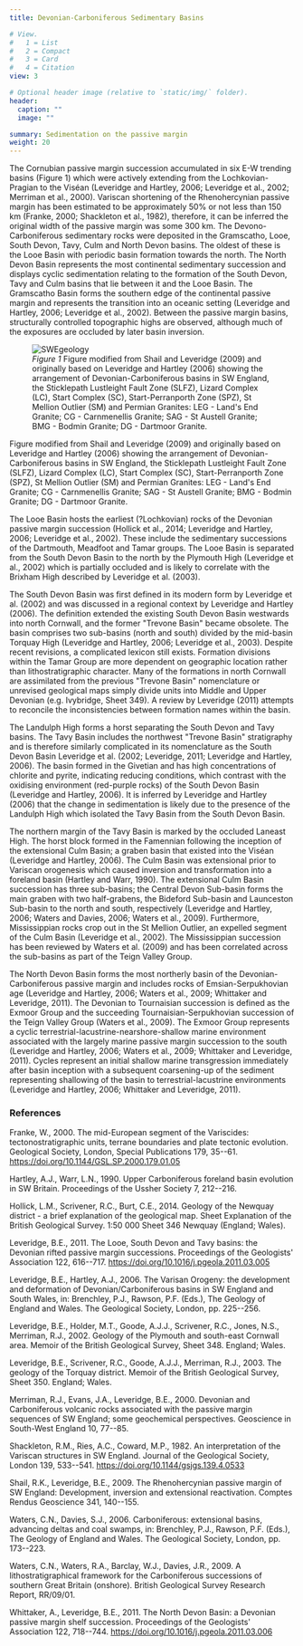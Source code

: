 ```yaml
---
title: Devonian-Carboniferous Sedimentary Basins

# View.
#   1 = List
#   2 = Compact
#   3 = Card
#   4 = Citation
view: 3

# Optional header image (relative to `static/img/` folder).
header:
  caption: ""
  image: ""

summary: Sedimentation on the passive margin
weight: 20
---
```


The Cornubian passive margin succession accumulated in six E-W trending
basins (Figure 1) which
were actively extending from the Lochkovian-Pragian to the Viséan
(Leveridge and Hartley, 2006; Leveridge et al., 2002; Merriman et al.,
2000). Variscan shortening of the Rhenohercynian passive margin has been
estimated to be approximately 50% or not less than 150 km (Franke, 2000;
Shackleton et al., 1982), therefore, it can be inferred the original
width of the passive margin was some 300 km. The Devono-Carboniferous
sedimentary rocks were deposited in the Gramscatho, Looe, South Devon,
Tavy, Culm and North Devon basins. The oldest of these is the Looe Basin
with periodic basin formation towards the north. The North Devon Basin
represents the most continental sedimentary succession and displays
cyclic sedimentation relating to the formation of the South Devon, Tavy
and Culm basins that lie between it and the Looe Basin. The Gramscatho
Basin forms the southern edge of the continental passive margin and
represents the transition into an oceanic setting (Leveridge and
Hartley, 2006; Leveridge et al., 2002). Between the passive margin
basins, structurally controlled topographic highs are observed, although
much of the exposures are occluded by later basin inversion.

<figure>
 <img src="/img/sweg/SWEgeology.png" alt="SWEgeology">
 <figcaption>
 <i>Figure 1</i> Figure modified from Shail and Leveridge (2009) and originally based on
Leveridge and Hartley (2006) showing the arrangement of
Devonian-Carboniferous basins in SW England, the Sticklepath Lustleight
Fault Zone (SLFZ), Lizard Complex (LC), Start Complex (SC),
Start-Perranporth Zone (SPZ), St Mellion Outlier (SM) and Permian
Granites: LEG - Land's End Granite; CG - Carnmenellis Granite; SAG - St
Austell Granite; BMG - Bodmin Granite; DG - Dartmoor Granite.
 </figcaption>
</figure>


Figure modified from Shail and Leveridge (2009) and originally based on
Leveridge and Hartley (2006) showing the arrangement of
Devonian-Carboniferous basins in SW England, the Sticklepath Lustleight
Fault Zone (SLFZ), Lizard Complex (LC), Start Complex (SC),
Start-Perranporth Zone (SPZ), St Mellion Outlier (SM) and Permian
Granites: LEG - Land's End Granite; CG - Carnmenellis Granite; SAG - St
Austell Granite; BMG - Bodmin Granite; DG - Dartmoor Granite.

The Looe Basin hosts the earliest (?Lochkovian) rocks of the Devonian
passive margin succession (Hollick et al., 2014; Leveridge and Hartley,
2006; Leveridge et al., 2002). These include the sedimentary successions
of the Dartmouth, Meadfoot and Tamar groups. The Looe Basin is separated
from the South Devon Basin to the north by the Plymouth High (Leveridge
et al., 2002) which is partially occluded and is likely to correlate
with the Brixham High described by Leveridge et al. (2003).

The South Devon Basin was first defined in its modern form by Leveridge
et al. (2002) and was discussed in a regional context by Leveridge and
Hartley (2006). The definition extended the existing South Devon Basin
westwards into north Cornwall, and the former "Trevone Basin" became
obsolete. The basin comprises two sub-basins (north and south) divided
by the mid-basin Torquay High (Leveridge and Hartley, 2006; Leveridge et
al., 2003). Despite recent revisions, a complicated lexicon still
exists. Formation divisions within the Tamar Group are more dependent on
geographic location rather than lithostratigraphic character. Many of
the formations in north Cornwall are assimilated from the previous
"Trevone Basin" nomenclature or unrevised geological maps simply divide
units into Middle and Upper Devonian (e.g. Ivybridge, Sheet 349). A
review by Leveridge (2011) attempts to reconcile the inconsistencies
between formation names within the basin.

The Landulph High forms a horst separating the South Devon and Tavy
basins. The Tavy Basin includes the northwest "Trevone Basin"
stratigraphy and is therefore similarly complicated in its nomenclature
as the South Devon Basin Leveridge et al. (2002; Leveridge, 2011;
Leveridge and Hartley, 2006). The basin formed in the Givetian and has
high concentrations of chlorite and pyrite, indicating reducing
conditions, which contrast with the oxidising environment (red-purple
rocks) of the South Devon Basin (Leveridge and Hartley, 2006). It is
inferred by Leveridge and Hartley (2006) that the change in
sedimentation is likely due to the presence of the Landulph High which
isolated the Tavy Basin from the South Devon Basin.

The northern margin of the Tavy Basin is marked by the occluded Laneast
High. The horst block formed in the Famennian following the inception of
the extensional Culm Basin; a graben basin that existed into the Viséan
(Leveridge and Hartley, 2006). The Culm Basin was extensional prior to
Variscan orogenesis which caused inversion and transformation into a
foreland basin (Hartley and Warr, 1990). The extensional Culm Basin
succession has three sub-basins; the Central Devon Sub-basin forms the
main graben with two half-grabens, the Bideford Sub-basin and Launceston
Sub-basin to the north and south, respectively (Leveridge and Hartley,
2006; Waters and Davies, 2006; Waters et al., 2009). Furthermore,
Mississippian rocks crop out in the St Mellion Outlier, an expelled
segment of the Culm Basin (Leveridge et al., 2002). The Mississippian
succession has been reviewed by Waters et al. (2009) and has been
correlated across the sub-basins as part of the Teign Valley Group.

The North Devon Basin forms the most northerly basin of the
Devonian-Carboniferous passive margin and includes rocks of
Emsian-Serpukhovian age (Leveridge and Hartley, 2006; Waters et al.,
2009; Whittaker and Leveridge, 2011). The Devonian to Tournaisian
succession is defined as the Exmoor Group and the succeeding
Tournaisian-Serpukhovian succession of the Teign Valley Group (Waters et
al., 2009). The Exmoor Group represents a cyclic
terrestrial-lacustrine-nearshore-shallow marine environment associated
with the largely marine passive margin succession to the south
(Leveridge and Hartley, 2006; Waters et al., 2009; Whittaker and
Leveridge, 2011). Cycles represent an initial shallow marine
transgression immediately after basin inception with a subsequent
coarsening-up of the sediment representing shallowing of the basin to
terrestrial-lacustrine environments (Leveridge and Hartley, 2006;
Whittaker and Leveridge, 2011).

### References

Franke, W., 2000. The mid-European segment of the Variscides:
tectonostratigraphic units, terrane boundaries and plate tectonic
evolution. Geological Society, London, Special Publications 179, 35--61.
<https://doi.org/10.1144/GSL.SP.2000.179.01.05>

Hartley, A.J., Warr, L.N., 1990. Upper Carboniferous foreland basin
evolution in SW Britain. Proceedings of the Ussher Society 7, 212--216.

Hollick, L.M., Scrivener, R.C., Burt, C.E., 2014. Geology of the Newquay
district - a brief explanation of the geological map. Sheet Explanation
of the British Geological Survey. 1:50 000 Sheet 346 Newquay (England;
Wales).

Leveridge, B.E., 2011. The Looe, South Devon and Tavy basins: the
Devonian rifted passive margin successions. Proceedings of the
Geologists' Association 122, 616--717.
<https://doi.org/10.1016/j.pgeola.2011.03.005>

Leveridge, B.E., Hartley, A.J., 2006. The Varisan Orogeny: the
development and deformation of Devonian/Carboniferous basins in SW
England and South Wales, in: Brenchley, P.J., Rawson, P.F. (Eds.), The
Geology of England and Wales. The Geological Society, London, pp.
225--256.

Leveridge, B.E., Holder, M.T., Goode, A.J.J., Scrivener, R.C., Jones,
N.S., Merriman, R.J., 2002. Geology of the Plymouth and south-east
Cornwall area. Memoir of the British Geological Survey, Sheet 348.
England; Wales.

Leveridge, B.E., Scrivener, R.C., Goode, A.J.J., Merriman, R.J., 2003.
The geology of the Torquay district. Memoir of the British Geological
Survey, Sheet 350. England; Wales.

Merriman, R.J., Evans, J.A., Leveridge, B.E., 2000. Devonian and
Carboniferous volcanic rocks associated with the passive margin
sequences of SW England; some geochemical perspectives. Geoscience in
South-West England 10, 77--85.

Shackleton, R.M., Ries, A.C., Coward, M.P., 1982. An interpretation of
the Variscan structures in SW England. Journal of the Geological
Society, London 139, 533--541.
<https://doi.org/10.1144/gsjgs.139.4.0533>

Shail, R.K., Leveridge, B.E., 2009. The Rhenohercynian passive margin of
SW England: Development, inversion and extensional reactivation. Comptes
Rendus Geoscience 341, 140--155.

Waters, C.N., Davies, S.J., 2006. Carboniferous: extensional basins,
advancing deltas and coal swamps, in: Brenchley, P.J., Rawson, P.F.
(Eds.), The Geology of England and Wales. The Geological Society,
London, pp. 173--223.

Waters, C.N., Waters, R.A., Barclay, W.J., Davies, J.R., 2009. A
lithostratigraphical framework for the Carboniferous successions of
southern Great Britain (onshore). British Geological Survey Research
Report, RR/09/01.

Whittaker, A., Leveridge, B.E., 2011. The North Devon Basin: a Devonian
passive margin shelf succession. Proceedings of the Geologists'
Association 122, 718--744.
<https://doi.org/10.1016/j.pgeola.2011.03.006>

